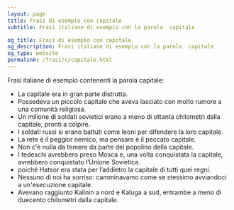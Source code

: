 ```yaml
---
layout: page
title: Frasi di esempio con capitale 
subtitle: Frasi italiane di esempio con la parola  capitale

og_title: Frasi di esempio con capitale 
og_description: Frasi italiane di esempio con la parola  capitale
og_type: website
permalink: /frasi/c/capitale.html
---
```


Frasi italiane di esempio contenenti la parola capitale:


- La capitale era in gran parte distrutta.
- Possedeva un piccolo capitale che aveva lasciato con molto rumore a una comunità religiosa.
- Un milione di soldati sovietici erano a meno di ottanta chilometri dalla capitale, pronti a colpire.
- I soldati russi si erano battuti come leoni per difendere la loro capitale.
- La rete è il peggior nemico, ma pensare è il peccato capitale.
- Non c'è nulla da temere da parte del popolino della capitale.
- I tedeschi avrebbero preso Mosca e, una volta conquistata la capitale, avrebbero conquistato l’Unione Sovietica.
- poiché Hatsor era stata per l’addietro la capitale di tutti quei regni.
- Nessuno di noi ha sorriso: camminavamo come se stessimo avviandoci a un'esecuzione capitale.
- Avevano raggiunto Kalinin a nord e Kaluga a sud, entrambe a meno di duecento chilometri dalla capitale.
